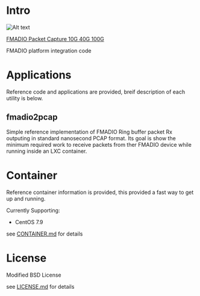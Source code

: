 # Intro 

![Alt text](http://fmad.io/analytics/logo_capmerge.png "fmadio platform integration")


[FMADIO Packet Capture 10G 40G 100G](https://fmad.io)


FMADIO platform integration code 

# Applications 

Reference code and applications are provided, breif description of each utility is below.


## fmadio2pcap

Simple reference implementation of FMADIO Ring buffer packet Rx outputing in standard nanosecond PCAP format. Its goal is show the minimum required work to receive packets from ther FMADIO device while running inside an LXC container. 

# Container

Reference container information is provided, this provided a fast way to get up and running. 

Currently Supporting:

- CentOS 7.9 


see [CONTAINER.md](https://github.com/fmadio/platform/blob/main/CONTAINER.md) for details 

# License

Modified BSD License

see [LICENSE.md](https://github.com/fmadio/platform/blob/main/LICENSE.md) for details 


